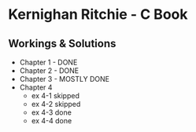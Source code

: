 # Kernighan Ritchie - C Book
## Workings & Solutions

- Chapter 1 - DONE
- Chapter 2 - DONE
- Chapter 3 - MOSTLY DONE
- Chapter 4
  - ex 4-1 skipped
  - ex 4-2 skipped
  - ex 4-3 done
  - ex 4-4 done
